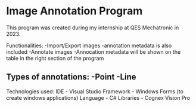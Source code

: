 # Image Annotation Program

This program was created during my internship at QES Mechatronic in 2023. 

Functionalities:
-Import/Export images
   -annotation metadata is also included
-Annotate images
-Annocation metadata will be shown on the table in the right section of the program

Types of annotations:
-Point
-Line
-

Technologies used:
IDE - Visual Studio
Framework - Windows Forms (to create windows applications)
Language - C#
Libraries - Cognex Vision Pro

